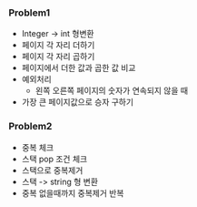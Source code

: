 ### Problem1

- Integer -> int 형변환
- 페이지 각 자리 더하기
- 페이지 각 자리 곱하기
- 페이지에서 더한 값과 곱한 값 비교
- 예외처리
  - 왼쪽 오른쪽 페이지의 숫자가 연속되지 않을 때
- 가장 큰 페이지값으로 승자 구하기



### Problem2

- 중복 체크
- 스택 pop 조건 체크
- 스택으로 중복제거
- 스택 -> string 형 변환
- 중복 없을때까지 중복제거 반복